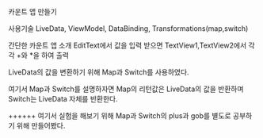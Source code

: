 카운트 앱 만들기

사용기술 LiveData, ViewModel, DataBinding, Transformations(map,switch)

간단한 카운트 앱 소개
EditText에서 값을 입력 받으면 TextView1,TextView2에서 각각 +와 *을 하여 출력

LiveData의 값을 변환하기 위해 Map과 Switch를 사용하였다.

여기서 Map과 Switch를 설명하자면
Map의 리턴값은 LiveData의 값을 반환하며 Switch는 LiveData 자체를 반환한다. 

++++++
여기서 실험을 해보기 위해 Map과 Switch의 plus과 gob를 별도로 공부하기 위해 만들어봤다.

